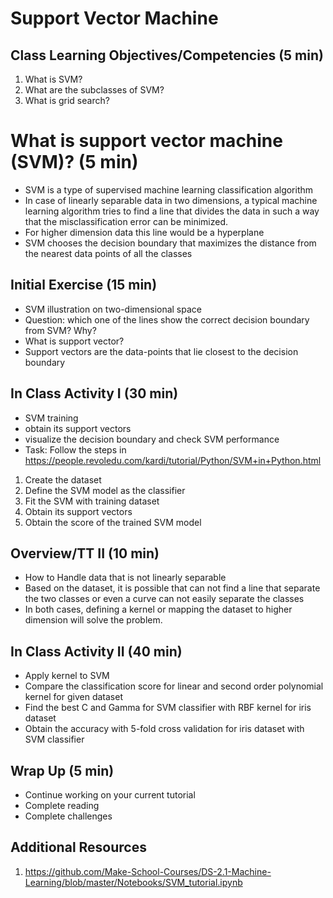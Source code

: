 # Support Vector Machine

## Class Learning Objectives/Competencies (5 min)

1. What is SVM?
1. What are the subclasses of SVM?
1. What is grid search?


# What is support vector machine (SVM)? (5 min)

- SVM is a type of supervised machine learning classification algorithm
- In case of linearly separable data in two dimensions, a typical machine learning algorithm tries to find a line that divides the data in such a way that the misclassification error can be minimized.
- For higher dimension data this line would be a hyperplane
- SVM chooses the decision boundary that maximizes the distance from the nearest data points of all the classes


## Initial Exercise (15 min)

- SVM illustration on two-dimensional space
- Question: which one of the lines show the correct decision boundary from SVM? Why?
- What is support vector?
- Support vectors are the data-points that lie closest to the decision boundary


## In Class Activity I (30 min)

- SVM training
- obtain its support vectors
- visualize the decision boundary and check SVM performance
- Task: Follow the steps in https://people.revoledu.com/kardi/tutorial/Python/SVM+in+Python.html
1. Create the dataset
1. Define the SVM model as the classifier
1. Fit the SVM with training dataset
1. Obtain its support vectors
1. Obtain the score of the trained SVM model


## Overview/TT II  (10 min)

- How to Handle data that is not linearly separable
- Based on the dataset, it is possible that can not find a line that separate the two classes or even a curve can not easily separate the classes
- In both cases, defining a kernel or mapping the dataset to higher dimension will solve the problem.

## In Class Activity II (40 min)

- Apply kernel to SVM
- Compare the classification score for linear and second order polynomial kernel for given dataset
- Find the best C and Gamma for SVM classifier with RBF kernel for iris dataset
- Obtain the accuracy with 5-fold cross validation for iris dataset with SVM classifier

## Wrap Up (5 min)

- Continue working on your current tutorial
- Complete reading
- Complete challenges

## Additional Resources

1. https://github.com/Make-School-Courses/DS-2.1-Machine-Learning/blob/master/Notebooks/SVM_tutorial.ipynb
